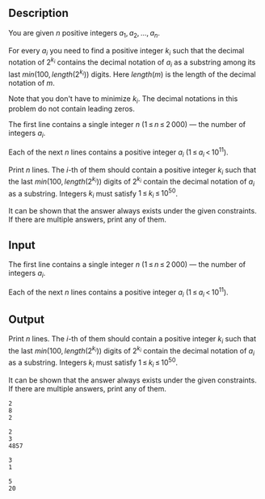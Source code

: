 ## Description

<div><p>You are given <span class="tex-span"><i>n</i></span> positive integers <span class="tex-span"><i>a</i><sub class="lower-index">1</sub>, <i>a</i><sub class="lower-index">2</sub>, ..., <i>a</i><sub class="lower-index"><i>n</i></sub></span>.</p><p>For every <span class="tex-span"><i>a</i><sub class="lower-index"><i>i</i></sub></span> you need to find a positive integer <span class="tex-span"><i>k</i><sub class="lower-index"><i>i</i></sub></span> such that the decimal notation of <span class="tex-span">2<sup class="upper-index"><i>k</i><sub class="lower-index"><i>i</i></sub></sup></span> contains the decimal notation of <span class="tex-span"><i>a</i><sub class="lower-index"><i>i</i></sub></span> as a substring among its last <span class="tex-span"><i>min</i>(100, <i>length</i>(2<sup class="upper-index"><i>k</i><sub class="lower-index"><i>i</i></sub></sup>))</span> digits. Here <span class="tex-span"><i>length</i>(<i>m</i>)</span> is the length of the decimal notation of <span class="tex-span"><i>m</i></span>.</p><p>Note that you don't have to minimize <span class="tex-span"><i>k</i><sub class="lower-index"><i>i</i></sub></span>. The decimal notations in this problem do not contain leading zeros.</p></div><div class="input-specification"><p>The first line contains a single integer <span class="tex-span"><i>n</i></span> (<span class="tex-span">1 ≤ <i>n</i> ≤ 2 000</span>)&nbsp;— the number of integers <span class="tex-span"><i>a</i><sub class="lower-index"><i>i</i></sub></span>.</p><p>Each of the next <span class="tex-span"><i>n</i></span> lines contains a positive integer <span class="tex-span"><i>a</i><sub class="lower-index"><i>i</i></sub></span> (<span class="tex-span">1 ≤ <i>a</i><sub class="lower-index"><i>i</i></sub> &lt; 10<sup class="upper-index">11</sup></span>).</p></div><div class="output-specification"><p>Print <span class="tex-span"><i>n</i></span> lines. The <span class="tex-span"><i>i</i></span>-th of them should contain a positive integer <span class="tex-span"><i>k</i><sub class="lower-index"><i>i</i></sub></span> such that the last <span class="tex-span"><i>min</i>(100, <i>length</i>(2<sup class="upper-index"><i>k</i><sub class="lower-index"><i>i</i></sub></sup>))</span> digits of <span class="tex-span">2<sup class="upper-index"><i>k</i><sub class="lower-index"><i>i</i></sub></sup></span> contain the decimal notation of <span class="tex-span"><i>a</i><sub class="lower-index"><i>i</i></sub></span> as a substring. Integers <span class="tex-span"><i>k</i><sub class="lower-index"><i>i</i></sub></span> must satisfy <span class="tex-span">1 ≤ <i>k</i><sub class="lower-index"><i>i</i></sub> ≤ 10<sup class="upper-index">50</sup></span>.</p><p>It can be shown that the answer always exists under the given constraints. If there are multiple answers, print any of them.</p></div>

## Input

<p>The first line contains a single integer <span class="tex-span"><i>n</i></span> (<span class="tex-span">1 ≤ <i>n</i> ≤ 2 000</span>)&nbsp;— the number of integers <span class="tex-span"><i>a</i><sub class="lower-index"><i>i</i></sub></span>.</p><p>Each of the next <span class="tex-span"><i>n</i></span> lines contains a positive integer <span class="tex-span"><i>a</i><sub class="lower-index"><i>i</i></sub></span> (<span class="tex-span">1 ≤ <i>a</i><sub class="lower-index"><i>i</i></sub> &lt; 10<sup class="upper-index">11</sup></span>).</p>

## Output

<p>Print <span class="tex-span"><i>n</i></span> lines. The <span class="tex-span"><i>i</i></span>-th of them should contain a positive integer <span class="tex-span"><i>k</i><sub class="lower-index"><i>i</i></sub></span> such that the last <span class="tex-span"><i>min</i>(100, <i>length</i>(2<sup class="upper-index"><i>k</i><sub class="lower-index"><i>i</i></sub></sup>))</span> digits of <span class="tex-span">2<sup class="upper-index"><i>k</i><sub class="lower-index"><i>i</i></sub></sup></span> contain the decimal notation of <span class="tex-span"><i>a</i><sub class="lower-index"><i>i</i></sub></span> as a substring. Integers <span class="tex-span"><i>k</i><sub class="lower-index"><i>i</i></sub></span> must satisfy <span class="tex-span">1 ≤ <i>k</i><sub class="lower-index"><i>i</i></sub> ≤ 10<sup class="upper-index">50</sup></span>.</p><p>It can be shown that the answer always exists under the given constraints. If there are multiple answers, print any of them.</p>





```input1
2
8
2

```




```input2
2
3
4857

```




```output1
3
1

```




```output2
5
20

```


